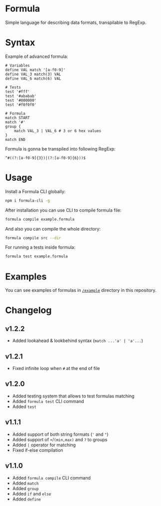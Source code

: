 # Formula

Simple language for describing data formats, transpilable to RegExp.

# Syntax

Example of advanced formula:

```formula
# Variables
define VAL match '[a-f0-9]'
define VAL_3 match(3) VAL
define VAL_6 match(6) VAL

# Tests
test '#fff'
test '#ababab'
test '#000000'
test '#f0f0f0'

# Formula
match START
match '#'
group {
	match VAL_3 | VAL_6 # 3 or 6 hex values
}
match END
```

Formula is gonna be transpiled into following RegExp:

```regex
^#((?:[a-f0-9]{3})|(?:[a-f0-9]{6}))$
```

# Usage

Install a Formula CLI globally:

```bash
npm i formula-cli -g
```

After installation you can use CLI to compile formula file:

```bash
formula compile example.formula
```

And also you can compile the whole directory:

```bash
formula compile src --dir
```

For running a tests inside formula:

```bash
formula test example.formula
```

# Examples

You can see examples of formulas in [`/example`](https://github.com/datasco/Formula/tree/main/examples) directory in this repository.

# Changelog

## v1.2.2

-   Added lookahead & lookbehind syntax (`match ...'a' | 'a'...`)

## v1.2.1

-   Fixed infinite loop when `#` at the end of file

## v1.2.0

-   Added testing system that allows to test formulas matching
-   Added `formula test` CLI command
-   Added `test`

## v1.1.1

-   Added support of both string formats (`'` and `"`)
-   Added support of `+`/`(min,max)` and `?` to groups
-   Added `|` operator for matching
-   Fixed if-else compilation

## v1.1.0

-   Added `formula compile` CLI command
-   Added `match`
-   Added `group`
-   Added `if` and `else`
-   Added `define`
